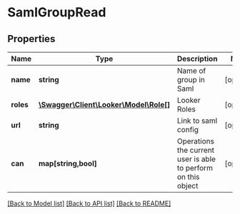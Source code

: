 # SamlGroupRead

## Properties
Name | Type | Description | Notes
------------ | ------------- | ------------- | -------------
**name** | **string** | Name of group in Saml | [optional] 
**roles** | [**\Swagger\Client\Looker\Model\Role[]**](Role.md) | Looker Roles | [optional] 
**url** | **string** | Link to saml config | [optional] 
**can** | **map[string,bool]** | Operations the current user is able to perform on this object | [optional] 

[[Back to Model list]](../README.md#documentation-for-models) [[Back to API list]](../README.md#documentation-for-api-endpoints) [[Back to README]](../README.md)


